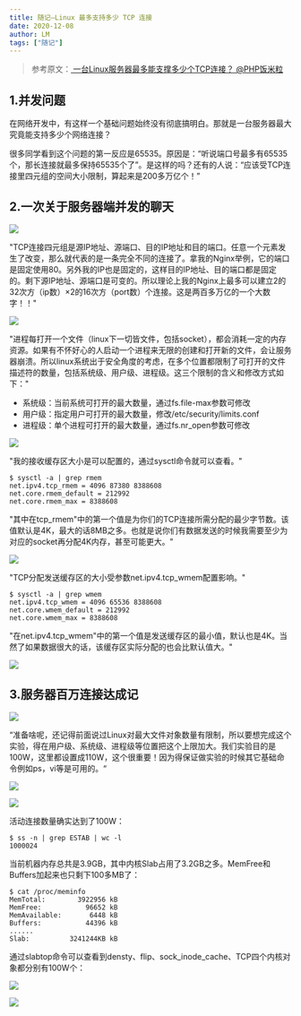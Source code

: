 ```yaml
---
title: 随记—Linux 最多支持多少 TCP 连接
date: 2020-12-08
author: LM
tags: ["随记"]
---
```


> 参考原文：[ 一台Linux服务器最多能支撑多少个TCP连接？ @PHP饭米粒 ](https://mp.weixin.qq.com/s/J0Abwz20IO9N0NxooSEKXQ)

## 1.并发问题

在网络开发中，有这样一个基础问题始终没有彻底搞明白。那就是一台服务器最大究竟能支持多少个网络连接？

很多同学看到这个问题的第一反应是65535。原因是：“听说端口号最多有65535个，那长连接就最多保持65535个了”。是这样的吗？还有的人说：“应该受TCP连接里四元组的空间大小限制，算起来是200多万亿个！”

## 2.一次关于服务器端并发的聊天

![](/drawingbed/img/202204291725751.png)

"TCP连接四元组是源IP地址、源端口、目的IP地址和目的端口。任意一个元素发生了改变，那么就代表的是一条完全不同的连接了。拿我的Nginx举例，它的端口是固定使用80。另外我的IP也是固定的，这样目的IP地址、目的端口都是固定的。剩下源IP地址、源端口是可变的。所以理论上我的Nginx上最多可以建立2的32次方（ip数）×2的16次方（port数）个连接。这是两百多万亿的一个大数字！！"

![](/drawingbed/img/202204291725794.png)

"进程每打开一个文件（linux下一切皆文件，包括socket），都会消耗一定的内存资源。如果有不怀好心的人启动一个进程来无限的创建和打开新的文件，会让服务器崩溃。所以linux系统出于安全角度的考虑，在多个位置都限制了可打开的文件描述符的数量，包括系统级、用户级、进程级。这三个限制的含义和修改方式如下："

- 系统级：当前系统可打开的最大数量，通过fs.file-max参数可修改
- 用户级：指定用户可打开的最大数量，修改/etc/security/limits.conf
- 进程级：单个进程可打开的最大数量，通过fs.nr_open参数可修改

![](/drawingbed/img/202204291725123.png)

"我的接收缓存区大小是可以配置的，通过sysctl命令就可以查看。"

```
$ sysctl -a | grep rmem
net.ipv4.tcp_rmem = 4096 87380 8388608
net.core.rmem_default = 212992
net.core.rmem_max = 8388608
```

"其中在tcp_rmem"中的第一个值是为你们的TCP连接所需分配的最少字节数。该值默认是4K，最大的话8MB之多。也就是说你们有数据发送的时候我需要至少为对应的socket再分配4K内存，甚至可能更大。"

![](/drawingbed/img/202204291726583.png)

"TCP分配发送缓存区的大小受参数net.ipv4.tcp_wmem配置影响。"

```
$ sysctl -a | grep wmem
net.ipv4.tcp_wmem = 4096 65536 8388608
net.core.wmem_default = 212992
net.core.wmem_max = 8388608
```

"在net.ipv4.tcp_wmem"中的第一个值是发送缓存区的最小值，默认也是4K。当然了如果数据很大的话，该缓存区实际分配的也会比默认值大。"

![](/drawingbed/img/202204291727119.png)

## 3.服务器百万连接达成记

![](/drawingbed/img/202204291727222.png)

“准备啥呢，还记得前面说过Linux对最大文件对象数量有限制，所以要想完成这个实验，得在用户级、系统级、进程级等位置把这个上限加大。我们实验目的是100W，这里都设置成110W，这个很重要！因为得保证做实验的时候其它基础命令例如ps，vi等是可用的。“

![](/drawingbed/img/202204291727965.png)

![](/drawingbed/img/202204291727038.png)

活动连接数量确实达到了100W：

```
$ ss -n | grep ESTAB | wc -l  
1000024
```

当前机器内存总共是3.9GB，其中内核Slab占用了3.2GB之多。MemFree和Buffers加起来也只剩下100多MB了：

```
$ cat /proc/meminfo
MemTotal:        3922956 kB
MemFree:           96652 kB
MemAvailable:       6448 kB
Buffers:           44396 kB
......
Slab:          3241244KB kB
```

通过slabtop命令可以查看到densty、flip、sock_inode_cache、TCP四个内核对象都分别有100W个：

![](/drawingbed/img/202204291728743.png)

![](/drawingbed/img/202204291728892.png)

